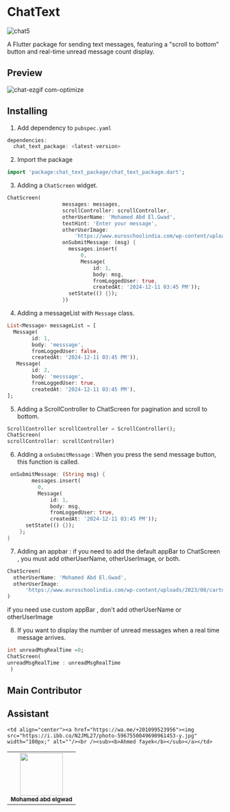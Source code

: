 
# ChatText
![chat5](https://github.com/user-attachments/assets/db8f1c29-fe4a-47fd-9c75-dc4bce140da4)


A Flutter package for sending text messages, featuring a "scroll to bottom" button and real-time unread message count display.


## Preview

![chat-ezgif com-optimize](https://github.com/user-attachments/assets/a832dac6-c8a2-493b-b43c-c58e7bcb568a)


 

## Installing

1.  Add dependency to `pubspec.yaml`

```dart
dependencies:
  chat_text_package: <latest-version>
```

2.  Import the package
```dart
import 'package:chat_text_package/chat_text_package.dart';
```


3. Adding a `ChatScreen` widget.
```dart
ChatScreen(
                  messages: messages,
                  scrollController: scrollController,
                  otherUserName: 'Mohamed Abd El.Gwad',
                  textHint: 'Enter your message',
                  otherUserImage:
                      'https://www.euroschoolindia.com/wp-content/uploads/2023/08/cartoons-for-kids.jpg',
                  onSubmitMessage: (msg) {
                    messages.insert(
                        0,
                        Message(
                            id: 1,
                            body: msg,
                            fromLoggedUser: true,
                            createdAt: '2024-12-11 03:45 PM'));
                    setState(() {});
                  })
```

4. Adding a messageList with `Message` class.
```dart
List<Message> messageList = [
  Message(
        id: 1,
        body: 'messsage',
        fromLoggedUser: false,
        createdAt: '2024-12-11 03:45 PM')),
   Message(
        id: 2,
        body: 'messsage',
        fromLoggedUser: true,
        createdAt: '2024-12-11 03:45 PM'),
];
```
5. Adding a ScrollController to ChatScreen for pagination and scroll to bottom.
```dart
ScrollController scrollController = ScrollController();
ChatScreen(
scrollController: scrollController)
```
6. Adding a `onSubmitMessage` :
   When you press the send message button, this function is called.
```dart
 onSubmitMessage: (String msg) {
        messages.insert(
          0,
          Message(
              id: 1,
              body: msg,
              fromLoggedUser: true,
              createdAt: '2024-12-11 03:45 PM'));
      setState(() {});
    };  
}
```

7. Adding an appbar :
if you need to add the default appBar to ChatScreen , you must add otherUserName, otherUserImage, or both.
```dart
ChatScreen(
  otherUserName: 'Mohamed Abd El.Gwad',
  otherUserImage:
      'https://www.euroschoolindia.com/wp-content/uploads/2023/08/cartoons-for-kids.jpg',                
)
```
if you need use custom appBar , don't add otherUserName or otherUserImage

8. If you want to display the number of unread messages when a real time message arrives.

```dart
int unreadMsgRealTime =0;
ChatScreen(            
unreadMsgRealTime : unreadMsgRealTime                          
 )
``` 

## Main Contributor

<table>
  <tr>
    <td align="center"><a href="https://wa.me/+201123283776"><img src="https://scontent.fcai19-5.fna.fbcdn.net/v/t39.30808-6/450868823_2711506369011803_9116220826602042738_n.jpg?_nc_cat=109&ccb=1-7&_nc_sid=a5f93a&_nc_eui2=AeHXbDg8r-AmnTSpDz2YnvtzkdXxM35lGnqR1fEzfmUaen7ST3YC6ohozLE6zA4IG2sRVZzLCLtOc8WHkkVG8ioY&_nc_ohc=U0rPp5wcCAMQ7kNvgEuKYCb&_nc_zt=23&_nc_ht=scontent.fcai19-5.fna&_nc_gid=A83Rg1iLxUeqfSiQNdb4aba&oh=00_AYDeDqxWwYzjeDnuWLFHsUCMTqndqimMpgNdWJpwoqZ6rQ&oe=675F6EB2" width="100px;" alt=""/><br /><sub><b>Mohamed abd elgwad</b></sub></a></td>
   
## Assistant
    <td align="center"><a href="https://wa.me/+201099523956"><img src="https://i.ibb.co/N2JML27/photo-5967550049690961453-y.jpg" width="100px;" alt=""/><br /><sub><b>Ahmed fayek</b></sub></a></td>
    

  </tr>
</table>
<br/>

